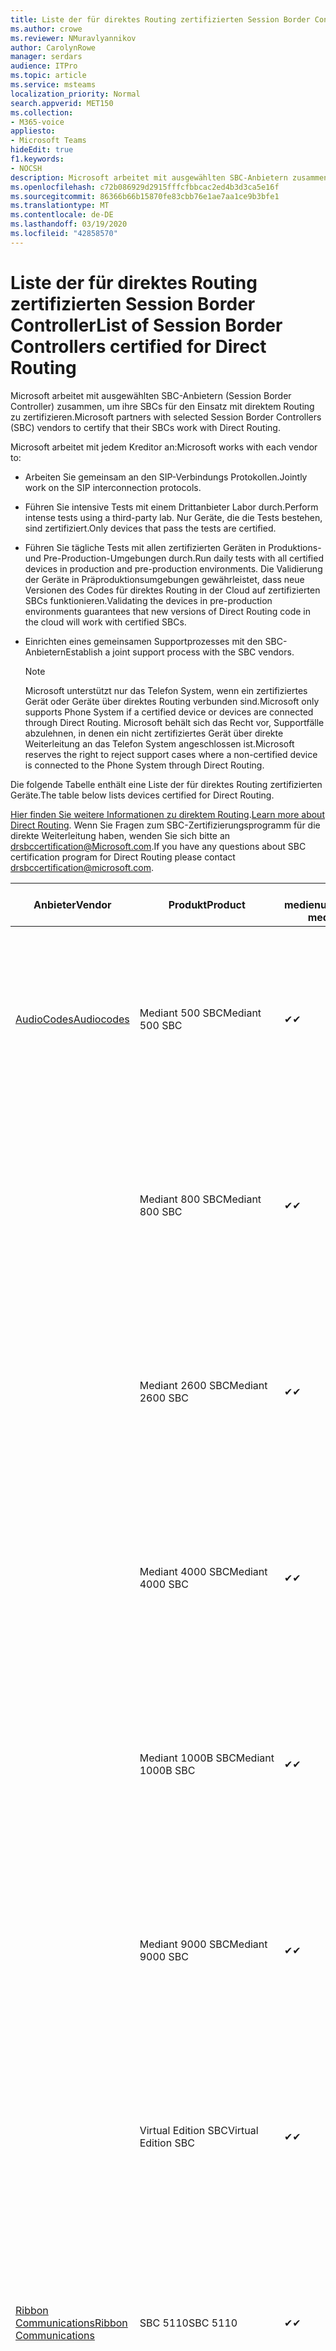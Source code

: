 ```yaml
---
title: Liste der für direktes Routing zertifizierten Session Border Controller
ms.author: crowe
ms.reviewer: NMuravlyannikov
author: CarolynRowe
manager: serdars
audience: ITPro
ms.topic: article
ms.service: msteams
localization_priority: Normal
search.appverid: MET150
ms.collection:
- M365-voice
appliesto:
- Microsoft Teams
hideEdit: true
f1.keywords:
- NOCSH
description: Microsoft arbeitet mit ausgewählten SBC-Anbietern zusammen, um ihre SBCs für den Einsatz mit direktem Routing zu zertifizieren.
ms.openlocfilehash: c72b086929d2915fffcfbbcac2ed4b3d3ca5e16f
ms.sourcegitcommit: 86366b66b15870fe83cbb76e1ae7aa1ce9b3bfe1
ms.translationtype: MT
ms.contentlocale: de-DE
ms.lasthandoff: 03/19/2020
ms.locfileid: "42858570"
---
```

# <a name="list-of-session-border-controllers-certified-for-direct-routing"></a><span data-ttu-id="4e725-103">Liste der für direktes Routing zertifizierten Session Border Controller</span><span class="sxs-lookup"><span data-stu-id="4e725-103">List of Session Border Controllers certified for Direct Routing</span></span>

<span data-ttu-id="4e725-104">Microsoft arbeitet mit ausgewählten SBC-Anbietern (Session Border Controller) zusammen, um ihre SBCs für den Einsatz mit direktem Routing zu zertifizieren.</span><span class="sxs-lookup"><span data-stu-id="4e725-104">Microsoft partners with selected Session Border Controllers (SBC) vendors to certify that their SBCs work with Direct Routing.</span></span> 

<span data-ttu-id="4e725-105">Microsoft arbeitet mit jedem Kreditor an:</span><span class="sxs-lookup"><span data-stu-id="4e725-105">Microsoft works with each vendor to:</span></span> 

- <span data-ttu-id="4e725-106">Arbeiten Sie gemeinsam an den SIP-Verbindungs Protokollen.</span><span class="sxs-lookup"><span data-stu-id="4e725-106">Jointly work on the SIP interconnection protocols.</span></span>
- <span data-ttu-id="4e725-107">Führen Sie intensive Tests mit einem Drittanbieter Labor durch.</span><span class="sxs-lookup"><span data-stu-id="4e725-107">Perform intense tests using a third-party lab.</span></span> <span data-ttu-id="4e725-108">Nur Geräte, die die Tests bestehen, sind zertifiziert.</span><span class="sxs-lookup"><span data-stu-id="4e725-108">Only devices that pass the tests are certified.</span></span> 
- <span data-ttu-id="4e725-109">Führen Sie tägliche Tests mit allen zertifizierten Geräten in Produktions-und Pre-Production-Umgebungen durch.</span><span class="sxs-lookup"><span data-stu-id="4e725-109">Run daily tests with all certified devices in production and pre-production environments.</span></span> <span data-ttu-id="4e725-110">Die Validierung der Geräte in Präproduktionsumgebungen gewährleistet, dass neue Versionen des Codes für direktes Routing in der Cloud auf zertifizierten SBCs funktionieren.</span><span class="sxs-lookup"><span data-stu-id="4e725-110">Validating the devices in pre-production environments guarantees that new versions of Direct Routing code in the cloud will work with certified SBCs.</span></span> 
- <span data-ttu-id="4e725-111">Einrichten eines gemeinsamen Supportprozesses mit den SBC-Anbietern</span><span class="sxs-lookup"><span data-stu-id="4e725-111">Establish a joint support process with the SBC vendors.</span></span>


  > [!NOTE]
  > <span data-ttu-id="4e725-112">Microsoft unterstützt nur das Telefon System, wenn ein zertifiziertes Gerät oder Geräte über direktes Routing verbunden sind.</span><span class="sxs-lookup"><span data-stu-id="4e725-112">Microsoft only supports Phone System if a certified device or devices are connected through Direct Routing.</span></span> <span data-ttu-id="4e725-113">Microsoft behält sich das Recht vor, Supportfälle abzulehnen, in denen ein nicht zertifiziertes Gerät über direkte Weiterleitung an das Telefon System angeschlossen ist.</span><span class="sxs-lookup"><span data-stu-id="4e725-113">Microsoft reserves the right to reject support cases where a non-certified device is connected to the Phone System through Direct Routing.</span></span> 

<span data-ttu-id="4e725-114">Die folgende Tabelle enthält eine Liste der für direktes Routing zertifizierten Geräte.</span><span class="sxs-lookup"><span data-stu-id="4e725-114">The table below lists devices certified for Direct Routing.</span></span> 

<span data-ttu-id="4e725-115">[Hier finden Sie weitere Informationen zu direktem Routing](https://aka.ms/dr).</span><span class="sxs-lookup"><span data-stu-id="4e725-115">[Learn more about Direct Routing](https://aka.ms/dr).</span></span> <span data-ttu-id="4e725-116">Wenn Sie Fragen zum SBC-Zertifizierungsprogramm für die direkte Weiterleitung haben, wenden Sie sich bitte an drsbccertification@Microsoft.com.</span><span class="sxs-lookup"><span data-stu-id="4e725-116">If you have any questions about SBC certification program for Direct Routing please contact drsbccertification@microsoft.com.</span></span>


|                                                       <span data-ttu-id="4e725-117">Anbieter</span><span class="sxs-lookup"><span data-stu-id="4e725-117">Vendor</span></span>                                                        |       <span data-ttu-id="4e725-118">Produkt</span><span class="sxs-lookup"><span data-stu-id="4e725-118">Product</span></span>       | <span data-ttu-id="4e725-119">Nicht medienumgehung</span><span class="sxs-lookup"><span data-stu-id="4e725-119">Non-media bypass</span></span> | <span data-ttu-id="4e725-120">Medienumgehung</span><span class="sxs-lookup"><span data-stu-id="4e725-120">Media bypass</span></span> | <span data-ttu-id="4e725-121">Software Version</span><span class="sxs-lookup"><span data-stu-id="4e725-121">Software version</span></span> | <span data-ttu-id="4e725-122">Validiert mit E911-Anbietern</span><span class="sxs-lookup"><span data-stu-id="4e725-122">Validated with E911 providers</span></span> | <span data-ttu-id="4e725-123">Elin-fähig</span><span class="sxs-lookup"><span data-stu-id="4e725-123">ELIN capable</span></span>
|---------------------------------------------------------------------------------------------------------------------|---------------------|------------------|--------------|------------------|-----------------|------------------|
| [<span data-ttu-id="4e725-124">AudioCodes</span><span class="sxs-lookup"><span data-stu-id="4e725-124">Audiocodes</span></span>](https://www.audiocodes.com/solutions-products/products/products-for-microsoft-365/direct-routing-for-microsoft-teams) |   <span data-ttu-id="4e725-125">Mediant 500 SBC</span><span class="sxs-lookup"><span data-stu-id="4e725-125">Mediant 500 SBC</span></span>   |     <span data-ttu-id="4e725-126">&#10004;</span><span class="sxs-lookup"><span data-stu-id="4e725-126">&#10004;</span></span>     |   <span data-ttu-id="4e725-127">&#10004;</span><span class="sxs-lookup"><span data-stu-id="4e725-127">&#10004;</span></span>    |  <span data-ttu-id="4e725-128">7.20A.250</span><span class="sxs-lookup"><span data-stu-id="4e725-128">7.20A.250</span></span>   | <ul> <li> [<span data-ttu-id="4e725-129">Bandbreiten-dynamisches Standort Routing</span><span class="sxs-lookup"><span data-stu-id="4e725-129">Bandwidth Dynamic Location Routing</span></span>](https://www.bandwidth.com/partners/microsoft-teams-direct-routing) </li> <li><span data-ttu-id="4e725-130">Intrado ERS</span><span class="sxs-lookup"><span data-stu-id="4e725-130">Intrado ERS</span></span> </li> <li><span data-ttu-id="4e725-131">Intrado EGW</span><span class="sxs-lookup"><span data-stu-id="4e725-131">Intrado EGW</span></span></li> <li> <span data-ttu-id="4e725-132">Red Sky Horizon-Mobilität</span><span class="sxs-lookup"><span data-stu-id="4e725-132">Red Sky Horizon Mobility</span></span> </li>  </ul>
|                                                                                                                     |   <span data-ttu-id="4e725-133">Mediant 800 SBC</span><span class="sxs-lookup"><span data-stu-id="4e725-133">Mediant 800 SBC</span></span>   |     <span data-ttu-id="4e725-134">&#10004;</span><span class="sxs-lookup"><span data-stu-id="4e725-134">&#10004;</span></span>     |   <span data-ttu-id="4e725-135">&#10004;</span><span class="sxs-lookup"><span data-stu-id="4e725-135">&#10004;</span></span>     |  <span data-ttu-id="4e725-136">7.20A.250</span><span class="sxs-lookup"><span data-stu-id="4e725-136">7.20A.250</span></span>   | <ul> <li> [<span data-ttu-id="4e725-137">Bandbreiten-dynamisches Standort Routing</span><span class="sxs-lookup"><span data-stu-id="4e725-137">Bandwidth Dynamic Location Routing</span></span>](https://www.bandwidth.com/partners/microsoft-teams-direct-routing) </li> <li><span data-ttu-id="4e725-138">Intrado ERS</span><span class="sxs-lookup"><span data-stu-id="4e725-138">Intrado ERS</span></span> </li> <li><span data-ttu-id="4e725-139">Intrado EGW</span><span class="sxs-lookup"><span data-stu-id="4e725-139">Intrado EGW</span></span></li> <li> <span data-ttu-id="4e725-140">Red Sky Horizon-Mobilität</span><span class="sxs-lookup"><span data-stu-id="4e725-140">Red Sky Horizon Mobility</span></span> </li>  </ul>  |    |
|                                                                                                                     |  <span data-ttu-id="4e725-141">Mediant 2600 SBC</span><span class="sxs-lookup"><span data-stu-id="4e725-141">Mediant 2600 SBC</span></span>   |     <span data-ttu-id="4e725-142">&#10004;</span><span class="sxs-lookup"><span data-stu-id="4e725-142">&#10004;</span></span>     |   <span data-ttu-id="4e725-143">&#10004;</span><span class="sxs-lookup"><span data-stu-id="4e725-143">&#10004;</span></span>    |  <span data-ttu-id="4e725-144">7.20A.250</span><span class="sxs-lookup"><span data-stu-id="4e725-144">7.20A.250</span></span>   |   <ul> <li> [<span data-ttu-id="4e725-145">Bandbreiten-dynamisches Standort Routing</span><span class="sxs-lookup"><span data-stu-id="4e725-145">Bandwidth Dynamic Location Routing</span></span>](https://www.bandwidth.com/partners/microsoft-teams-direct-routing) </li> <li><span data-ttu-id="4e725-146">Intrado ERS</span><span class="sxs-lookup"><span data-stu-id="4e725-146">Intrado ERS</span></span> </li> <li><span data-ttu-id="4e725-147">Intrado EGW</span><span class="sxs-lookup"><span data-stu-id="4e725-147">Intrado EGW</span></span></li> <li> <span data-ttu-id="4e725-148">Red Sky Horizon-Mobilität</span><span class="sxs-lookup"><span data-stu-id="4e725-148">Red Sky Horizon Mobility</span></span> </li>  </ul>  |    |    
|                                                                                                                     |  <span data-ttu-id="4e725-149">Mediant 4000 SBC</span><span class="sxs-lookup"><span data-stu-id="4e725-149">Mediant 4000 SBC</span></span>   |     <span data-ttu-id="4e725-150">&#10004;</span><span class="sxs-lookup"><span data-stu-id="4e725-150">&#10004;</span></span>     |   <span data-ttu-id="4e725-151">&#10004;</span><span class="sxs-lookup"><span data-stu-id="4e725-151">&#10004;</span></span>     |  <span data-ttu-id="4e725-152">7.20A.250</span><span class="sxs-lookup"><span data-stu-id="4e725-152">7.20A.250</span></span>   |  <ul> <li> [<span data-ttu-id="4e725-153">Bandbreiten-dynamisches Standort Routing</span><span class="sxs-lookup"><span data-stu-id="4e725-153">Bandwidth Dynamic Location Routing</span></span>](https://www.bandwidth.com/partners/microsoft-teams-direct-routing) </li> <li><span data-ttu-id="4e725-154">Intrado ERS</span><span class="sxs-lookup"><span data-stu-id="4e725-154">Intrado ERS</span></span> </li> <li><span data-ttu-id="4e725-155">Intrado EGW</span><span class="sxs-lookup"><span data-stu-id="4e725-155">Intrado EGW</span></span></li> <li> <span data-ttu-id="4e725-156">Red Sky Horizon-Mobilität</span><span class="sxs-lookup"><span data-stu-id="4e725-156">Red Sky Horizon Mobility</span></span> </li>  </ul>  |    |    
|                                                                                                                     | <span data-ttu-id="4e725-157">Mediant 1000B SBC</span><span class="sxs-lookup"><span data-stu-id="4e725-157">Mediant 1000B  SBC</span></span>  |     <span data-ttu-id="4e725-158">&#10004;</span><span class="sxs-lookup"><span data-stu-id="4e725-158">&#10004;</span></span>     |   <span data-ttu-id="4e725-159">Ausstehend</span><span class="sxs-lookup"><span data-stu-id="4e725-159">Pending</span></span>     |  <span data-ttu-id="4e725-160">7.20A.250</span><span class="sxs-lookup"><span data-stu-id="4e725-160">7.20A.250</span></span>  |  <ul> <li> [<span data-ttu-id="4e725-161">Bandbreiten-dynamisches Standort Routing</span><span class="sxs-lookup"><span data-stu-id="4e725-161">Bandwidth Dynamic Location Routing</span></span>](https://www.bandwidth.com/partners/microsoft-teams-direct-routing) </li> <li><span data-ttu-id="4e725-162">Intrado ERS</span><span class="sxs-lookup"><span data-stu-id="4e725-162">Intrado ERS</span></span> </li> <li><span data-ttu-id="4e725-163">Intrado EGW</span><span class="sxs-lookup"><span data-stu-id="4e725-163">Intrado EGW</span></span></li> <li> <span data-ttu-id="4e725-164">Red Sky Horizon-Mobilität</span><span class="sxs-lookup"><span data-stu-id="4e725-164">Red Sky Horizon Mobility</span></span> </li>  </ul>  |    |    
|                                                                                                                     | <span data-ttu-id="4e725-165">Mediant 9000  SBC</span><span class="sxs-lookup"><span data-stu-id="4e725-165">Mediant 9000  SBC</span></span>  |     <span data-ttu-id="4e725-166">&#10004;</span><span class="sxs-lookup"><span data-stu-id="4e725-166">&#10004;</span></span>     |   <span data-ttu-id="4e725-167">&#10004;</span><span class="sxs-lookup"><span data-stu-id="4e725-167">&#10004;</span></span>     |  <span data-ttu-id="4e725-168">7.20A.250</span><span class="sxs-lookup"><span data-stu-id="4e725-168">7.20A.250</span></span>   | <ul> <li> [<span data-ttu-id="4e725-169">Bandbreiten-dynamisches Standort Routing</span><span class="sxs-lookup"><span data-stu-id="4e725-169">Bandwidth Dynamic Location Routing</span></span>](https://www.bandwidth.com/partners/microsoft-teams-direct-routing) </li> <li><span data-ttu-id="4e725-170">Intrado ERS</span><span class="sxs-lookup"><span data-stu-id="4e725-170">Intrado ERS</span></span> </li> <li><span data-ttu-id="4e725-171">Intrado EGW</span><span class="sxs-lookup"><span data-stu-id="4e725-171">Intrado EGW</span></span></li> <li> <span data-ttu-id="4e725-172">Red Sky Horizon-Mobilität</span><span class="sxs-lookup"><span data-stu-id="4e725-172">Red Sky Horizon Mobility</span></span> </li>  </ul>    |    |                                                                       
|                                                                                                                     | <span data-ttu-id="4e725-173">Virtual Edition SBC</span><span class="sxs-lookup"><span data-stu-id="4e725-173">Virtual Edition SBC</span></span> |     <span data-ttu-id="4e725-174">&#10004;</span><span class="sxs-lookup"><span data-stu-id="4e725-174">&#10004;</span></span>     |   <span data-ttu-id="4e725-175">&#10004;</span><span class="sxs-lookup"><span data-stu-id="4e725-175">&#10004;</span></span>     |  <span data-ttu-id="4e725-176">7.20A.250</span><span class="sxs-lookup"><span data-stu-id="4e725-176">7.20A.250</span></span> |  <ul> <li> [<span data-ttu-id="4e725-177">Bandbreiten-dynamisches Standort Routing</span><span class="sxs-lookup"><span data-stu-id="4e725-177">Bandwidth Dynamic Location Routing</span></span>](https://www.bandwidth.com/partners/microsoft-teams-direct-routing) </li> <li><span data-ttu-id="4e725-178">Intrado ERS</span><span class="sxs-lookup"><span data-stu-id="4e725-178">Intrado ERS</span></span> </li> <li><span data-ttu-id="4e725-179">Intrado EGW</span><span class="sxs-lookup"><span data-stu-id="4e725-179">Intrado EGW</span></span></li> <li> <span data-ttu-id="4e725-180">Red Sky Horizon-Mobilität</span><span class="sxs-lookup"><span data-stu-id="4e725-180">Red Sky Horizon Mobility</span></span> </li>  </ul>   |    |    
|  [<span data-ttu-id="4e725-181">Ribbon Communications</span><span class="sxs-lookup"><span data-stu-id="4e725-181">Ribbon Communications</span></span>](https://ribboncommunications.com/solutions/enterprise-solutions/microsoft-skype-business)  |      <span data-ttu-id="4e725-182">SBC 5110</span><span class="sxs-lookup"><span data-stu-id="4e725-182">SBC 5110</span></span>       |     <span data-ttu-id="4e725-183">&#10004;</span><span class="sxs-lookup"><span data-stu-id="4e725-183">&#10004;</span></span>     |   <span data-ttu-id="4e725-184">&#10004;</span><span class="sxs-lookup"><span data-stu-id="4e725-184">&#10004;</span></span>    |       <span data-ttu-id="4e725-185">7,2</span><span class="sxs-lookup"><span data-stu-id="4e725-185">7.2</span></span>       | <ul> <li> [<span data-ttu-id="4e725-186">Bandbreiten-dynamisches Standort Routing</span><span class="sxs-lookup"><span data-stu-id="4e725-186">Bandwidth Dynamic Location Routing</span></span>](https://www.bandwidth.com/partners/microsoft-teams-direct-routing) </li> <li><span data-ttu-id="4e725-187">Intrado ERS</span><span class="sxs-lookup"><span data-stu-id="4e725-187">Intrado ERS</span></span> </li> <li><span data-ttu-id="4e725-188">Intrado EGW</span><span class="sxs-lookup"><span data-stu-id="4e725-188">Intrado EGW</span></span></li> <li> <span data-ttu-id="4e725-189">Red Sky Horizon-Mobilität</span><span class="sxs-lookup"><span data-stu-id="4e725-189">Red Sky Horizon Mobility</span></span> </li>  </ul> |   <span data-ttu-id="4e725-190">Nein</span><span class="sxs-lookup"><span data-stu-id="4e725-190">No</span></span> |    
|                                                                                                                     |      <span data-ttu-id="4e725-191">SBC 5210</span><span class="sxs-lookup"><span data-stu-id="4e725-191">SBC 5210</span></span>       |     <span data-ttu-id="4e725-192">&#10004;</span><span class="sxs-lookup"><span data-stu-id="4e725-192">&#10004;</span></span>     |  <span data-ttu-id="4e725-193">&#10004;</span><span class="sxs-lookup"><span data-stu-id="4e725-193">&#10004;</span></span>    |       <span data-ttu-id="4e725-194">7,2</span><span class="sxs-lookup"><span data-stu-id="4e725-194">7.2</span></span>       |  <ul> <li> [<span data-ttu-id="4e725-195">Bandbreiten-dynamisches Standort Routing</span><span class="sxs-lookup"><span data-stu-id="4e725-195">Bandwidth Dynamic Location Routing</span></span>](https://www.bandwidth.com/partners/microsoft-teams-direct-routing) </li> <li><span data-ttu-id="4e725-196">Intrado ERS</span><span class="sxs-lookup"><span data-stu-id="4e725-196">Intrado ERS</span></span> </li> <li><span data-ttu-id="4e725-197">Intrado EGW</span><span class="sxs-lookup"><span data-stu-id="4e725-197">Intrado EGW</span></span></li> <li> <span data-ttu-id="4e725-198">Red Sky Horizon-Mobilität</span><span class="sxs-lookup"><span data-stu-id="4e725-198">Red Sky Horizon Mobility</span></span> </li> </ul> | <span data-ttu-id="4e725-199">Nein</span><span class="sxs-lookup"><span data-stu-id="4e725-199">No</span></span>   |    
|                                                                                                                     |      <span data-ttu-id="4e725-200">SBC 5400</span><span class="sxs-lookup"><span data-stu-id="4e725-200">SBC 5400</span></span>       |     <span data-ttu-id="4e725-201">&#10004;</span><span class="sxs-lookup"><span data-stu-id="4e725-201">&#10004;</span></span>     |   <span data-ttu-id="4e725-202">&#10004;</span><span class="sxs-lookup"><span data-stu-id="4e725-202">&#10004;</span></span>   |       <span data-ttu-id="4e725-203">7,2</span><span class="sxs-lookup"><span data-stu-id="4e725-203">7.2</span></span>       |  <ul> <li> [<span data-ttu-id="4e725-204">Bandbreiten-dynamisches Standort Routing</span><span class="sxs-lookup"><span data-stu-id="4e725-204">Bandwidth Dynamic Location Routing</span></span>](https://www.bandwidth.com/partners/microsoft-teams-direct-routing) </li><li><span data-ttu-id="4e725-205">Intrado ERS</span><span class="sxs-lookup"><span data-stu-id="4e725-205">Intrado ERS</span></span> </li> <li><span data-ttu-id="4e725-206">Intrado EGW</span><span class="sxs-lookup"><span data-stu-id="4e725-206">Intrado EGW</span></span></li> <li> <span data-ttu-id="4e725-207">Red Sky Horizon-Mobilität</span><span class="sxs-lookup"><span data-stu-id="4e725-207">Red Sky Horizon Mobility</span></span> </li> </ul>  |<span data-ttu-id="4e725-208">Nein</span><span class="sxs-lookup"><span data-stu-id="4e725-208">No</span></span>|    
|                                                                                                                     |      <span data-ttu-id="4e725-209">SBC 7000</span><span class="sxs-lookup"><span data-stu-id="4e725-209">SBC 7000</span></span>       |     <span data-ttu-id="4e725-210">&#10004;</span><span class="sxs-lookup"><span data-stu-id="4e725-210">&#10004;</span></span>     |   <span data-ttu-id="4e725-211">&#10004;</span><span class="sxs-lookup"><span data-stu-id="4e725-211">&#10004;</span></span>    |       <span data-ttu-id="4e725-212">7,2</span><span class="sxs-lookup"><span data-stu-id="4e725-212">7.2</span></span>       |   <ul> <li> [<span data-ttu-id="4e725-213">Bandbreiten-dynamisches Standort Routing</span><span class="sxs-lookup"><span data-stu-id="4e725-213">Bandwidth Dynamic Location Routing</span></span>](https://www.bandwidth.com/partners/microsoft-teams-direct-routing) </li> <li><span data-ttu-id="4e725-214">Intrado ERS</span><span class="sxs-lookup"><span data-stu-id="4e725-214">Intrado ERS</span></span> </li> <li><span data-ttu-id="4e725-215">Intrado EGW</span><span class="sxs-lookup"><span data-stu-id="4e725-215">Intrado EGW</span></span></li> <li> <span data-ttu-id="4e725-216">Red Sky Horizon-Mobilität</span><span class="sxs-lookup"><span data-stu-id="4e725-216">Red Sky Horizon Mobility</span></span> </li> </ul> |  <span data-ttu-id="4e725-217">Nein</span><span class="sxs-lookup"><span data-stu-id="4e725-217">No</span></span>  |    
|                                                                                                                     |       <span data-ttu-id="4e725-218">SBC SWe</span><span class="sxs-lookup"><span data-stu-id="4e725-218">SBC SWe</span></span>       |     <span data-ttu-id="4e725-219">&#10004;</span><span class="sxs-lookup"><span data-stu-id="4e725-219">&#10004;</span></span>     |   <span data-ttu-id="4e725-220">&#10004;</span><span class="sxs-lookup"><span data-stu-id="4e725-220">&#10004;</span></span>   |       <span data-ttu-id="4e725-221">7,2</span><span class="sxs-lookup"><span data-stu-id="4e725-221">7.2</span></span>       |   <ul> <li> [<span data-ttu-id="4e725-222">Bandbreiten-dynamisches Standort Routing</span><span class="sxs-lookup"><span data-stu-id="4e725-222">Bandwidth Dynamic Location Routing</span></span>](https://www.bandwidth.com/partners/microsoft-teams-direct-routing) </li> <li><span data-ttu-id="4e725-223">Intrado ERS</span><span class="sxs-lookup"><span data-stu-id="4e725-223">Intrado ERS</span></span> </li> <li><span data-ttu-id="4e725-224">Intrado EGW</span><span class="sxs-lookup"><span data-stu-id="4e725-224">Intrado EGW</span></span></li> <li> <span data-ttu-id="4e725-225">Red Sky Horizon-Mobilität</span><span class="sxs-lookup"><span data-stu-id="4e725-225">Red Sky Horizon Mobility</span></span> </li> </ul> |   <span data-ttu-id="4e725-226">Nein</span><span class="sxs-lookup"><span data-stu-id="4e725-226">No</span></span> |    
|                                                                                                                     |      <span data-ttu-id="4e725-227">SBC 1000</span><span class="sxs-lookup"><span data-stu-id="4e725-227">SBC 1000</span></span>       |     <span data-ttu-id="4e725-228">&#10004;</span><span class="sxs-lookup"><span data-stu-id="4e725-228">&#10004;</span></span>     |   <span data-ttu-id="4e725-229">&#10004;</span><span class="sxs-lookup"><span data-stu-id="4e725-229">&#10004;</span></span>    |      <span data-ttu-id="4e725-230">8.0.3 (Build 537)</span><span class="sxs-lookup"><span data-stu-id="4e725-230">8.0.3 (build 537)</span></span>     |  <ul> <li> [<span data-ttu-id="4e725-231">Bandbreiten-dynamisches Standort Routing</span><span class="sxs-lookup"><span data-stu-id="4e725-231">Bandwidth Dynamic Location Routing</span></span>](https://www.bandwidth.com/partners/microsoft-teams-direct-routing) </li> <li> <span data-ttu-id="4e725-232">Intrado ERS</span><span class="sxs-lookup"><span data-stu-id="4e725-232">Intrado ERS</span></span> </li> <li><span data-ttu-id="4e725-233">Intrado EGW</span><span class="sxs-lookup"><span data-stu-id="4e725-233">Intrado EGW</span></span> </li> <li> <span data-ttu-id="4e725-234">Red Sky Horizon-Mobilität</span><span class="sxs-lookup"><span data-stu-id="4e725-234">Red Sky Horizon Mobility</span></span> </li> </ul>   |    <span data-ttu-id="4e725-235">Ja</span><span class="sxs-lookup"><span data-stu-id="4e725-235">Yes</span></span>     |    
|                                                                                                                     |      <span data-ttu-id="4e725-236">SBC 2000</span><span class="sxs-lookup"><span data-stu-id="4e725-236">SBC 2000</span></span>       |     <span data-ttu-id="4e725-237">&#10004;</span><span class="sxs-lookup"><span data-stu-id="4e725-237">&#10004;</span></span>     |   <span data-ttu-id="4e725-238">&#10004;</span><span class="sxs-lookup"><span data-stu-id="4e725-238">&#10004;</span></span>   |     <span data-ttu-id="4e725-239">8.0.3 (Build 537)</span><span class="sxs-lookup"><span data-stu-id="4e725-239">8.0.3 (build 537)</span></span>     |  <ul> <li>[<span data-ttu-id="4e725-240">Bandbreiten-dynamisches Standort Routing</span><span class="sxs-lookup"><span data-stu-id="4e725-240">Bandwidth Dynamic Location Routing</span></span>](https://www.bandwidth.com/partners/microsoft-teams-direct-routing) </li> <li> <span data-ttu-id="4e725-241">Intrado ERS</span><span class="sxs-lookup"><span data-stu-id="4e725-241">Intrado ERS</span></span> </li> <li><span data-ttu-id="4e725-242">Intrado EGW</span><span class="sxs-lookup"><span data-stu-id="4e725-242">Intrado EGW</span></span> </li> <li> <span data-ttu-id="4e725-243">Red Sky Horizon-Mobilität</span><span class="sxs-lookup"><span data-stu-id="4e725-243">Red Sky Horizon Mobility</span></span> </li> </ul>   |     <span data-ttu-id="4e725-244">Ja</span><span class="sxs-lookup"><span data-stu-id="4e725-244">Yes</span></span>      |    
|                                                                                                                     |    <span data-ttu-id="4e725-245">Lite SBC Schwedisch</span><span class="sxs-lookup"><span data-stu-id="4e725-245">SBC SWe Lite</span></span>     |     <span data-ttu-id="4e725-246">&#10004;</span><span class="sxs-lookup"><span data-stu-id="4e725-246">&#10004;</span></span>     |  <span data-ttu-id="4e725-247">&#10004;</span><span class="sxs-lookup"><span data-stu-id="4e725-247">&#10004;</span></span>    |      <span data-ttu-id="4e725-248">8.0.3 (Build 216)</span><span class="sxs-lookup"><span data-stu-id="4e725-248">8.0.3 (build 216)</span></span>    |  <ul> <li> [<span data-ttu-id="4e725-249">Bandbreiten-dynamisches Standort Routing</span><span class="sxs-lookup"><span data-stu-id="4e725-249">Bandwidth Dynamic Location Routing</span></span>](https://www.bandwidth.com/partners/microsoft-teams-direct-routing) </li> <li> <span data-ttu-id="4e725-250">Intrado ERS</span><span class="sxs-lookup"><span data-stu-id="4e725-250">Intrado ERS</span></span> </li> <li><span data-ttu-id="4e725-251">Intrado EGW</span><span class="sxs-lookup"><span data-stu-id="4e725-251">Intrado EGW</span></span> </li> <li> <span data-ttu-id="4e725-252">Red Sky Horizon-Mobilität</span><span class="sxs-lookup"><span data-stu-id="4e725-252">Red Sky Horizon Mobility</span></span> </li> </ul>    |     <span data-ttu-id="4e725-253">Ja</span><span class="sxs-lookup"><span data-stu-id="4e725-253">Yes</span></span>      |   
| | <span data-ttu-id="4e725-254">EdgeMarc-Serie</span><span class="sxs-lookup"><span data-stu-id="4e725-254">EdgeMarc Series</span></span> |  <span data-ttu-id="4e725-255">&#10004;</span><span class="sxs-lookup"><span data-stu-id="4e725-255">&#10004;</span></span> | | <span data-ttu-id="4e725-256">15.6.1</span><span class="sxs-lookup"><span data-stu-id="4e725-256">15.6.1</span></span> | 
|                     [<span data-ttu-id="4e725-257">Thinktel</span><span class="sxs-lookup"><span data-stu-id="4e725-257">Thinktel</span></span>](https://www.thinktel.ca/services/think-365/think-365-overview/)                      |    <span data-ttu-id="4e725-258">Think 365 SBC</span><span class="sxs-lookup"><span data-stu-id="4e725-258">Think 365 SBC</span></span>    |     <span data-ttu-id="4e725-259">&#10004;</span><span class="sxs-lookup"><span data-stu-id="4e725-259">&#10004;</span></span>     |        <span data-ttu-id="4e725-260">Ausstehend</span><span class="sxs-lookup"><span data-stu-id="4e725-260">Pending</span></span>   |       <span data-ttu-id="4e725-261">V1.4</span><span class="sxs-lookup"><span data-stu-id="4e725-261">V1.4</span></span>       |     |    |    
|                     [<span data-ttu-id="4e725-262">Oracle</span><span class="sxs-lookup"><span data-stu-id="4e725-262">Oracle</span></span>](https://www.oracle.com/industries/communications/enterprise-session-border-controller/microsoft.html)                      |    <span data-ttu-id="4e725-263">AP 1100</span><span class="sxs-lookup"><span data-stu-id="4e725-263">AP 1100</span></span>      |    <span data-ttu-id="4e725-264">&#10004;</span><span class="sxs-lookup"><span data-stu-id="4e725-264">&#10004;</span></span>     |    <span data-ttu-id="4e725-265">&#10004;</span><span class="sxs-lookup"><span data-stu-id="4e725-265">&#10004;</span></span>    |   <span data-ttu-id="4e725-266">8.3.0.0.1</span><span class="sxs-lookup"><span data-stu-id="4e725-266">8.3.0.0.1</span></span> |   <ul> <li> [<span data-ttu-id="4e725-267">Bandbreiten-dynamisches Standort Routing</span><span class="sxs-lookup"><span data-stu-id="4e725-267">Bandwidth Dynamic Location Routing</span></span>](https://www.bandwidth.com/partners/microsoft-teams-direct-routing) </li> <li><span data-ttu-id="4e725-268">Intrado ERS</span><span class="sxs-lookup"><span data-stu-id="4e725-268">Intrado ERS</span></span> </li> <li><span data-ttu-id="4e725-269">Intrado EGW</span><span class="sxs-lookup"><span data-stu-id="4e725-269">Intrado EGW</span></span></li> <li> <span data-ttu-id="4e725-270">Red Sky Horizon-Mobilität</span><span class="sxs-lookup"><span data-stu-id="4e725-270">Red Sky Horizon Mobility</span></span> </li>  </ul>   |    |    
|                                                                                                                    |    <span data-ttu-id="4e725-271">AP 3900</span><span class="sxs-lookup"><span data-stu-id="4e725-271">AP 3900</span></span>           |    <span data-ttu-id="4e725-272">&#10004;</span><span class="sxs-lookup"><span data-stu-id="4e725-272">&#10004;</span></span>     |    <span data-ttu-id="4e725-273">&#10004;</span><span class="sxs-lookup"><span data-stu-id="4e725-273">&#10004;</span></span>   |   <span data-ttu-id="4e725-274">8.3.0.0.1</span><span class="sxs-lookup"><span data-stu-id="4e725-274">8.3.0.0.1</span></span>  |  <ul> <li> [<span data-ttu-id="4e725-275">Bandbreiten-dynamisches Standort Routing</span><span class="sxs-lookup"><span data-stu-id="4e725-275">Bandwidth Dynamic Location Routing</span></span>](https://www.bandwidth.com/partners/microsoft-teams-direct-routing) </li> <li><span data-ttu-id="4e725-276">Intrado ERS</span><span class="sxs-lookup"><span data-stu-id="4e725-276">Intrado ERS</span></span> </li> <li><span data-ttu-id="4e725-277">Intrado EGW</span><span class="sxs-lookup"><span data-stu-id="4e725-277">Intrado EGW</span></span></li> <li> <span data-ttu-id="4e725-278">Red Sky Horizon-Mobilität</span><span class="sxs-lookup"><span data-stu-id="4e725-278">Red Sky Horizon Mobility</span></span> </li>  </ul>  |    |    
|                                                                                                                    |      <span data-ttu-id="4e725-279">AP 4600</span><span class="sxs-lookup"><span data-stu-id="4e725-279">AP 4600</span></span>         |    <span data-ttu-id="4e725-280">&#10004;</span><span class="sxs-lookup"><span data-stu-id="4e725-280">&#10004;</span></span>   |    <span data-ttu-id="4e725-281">&#10004;</span><span class="sxs-lookup"><span data-stu-id="4e725-281">&#10004;</span></span>     |     <span data-ttu-id="4e725-282">8.3.0.0.1</span><span class="sxs-lookup"><span data-stu-id="4e725-282">8.3.0.0.1</span></span>  |  <ul> <li> [<span data-ttu-id="4e725-283">Bandbreiten-dynamisches Standort Routing</span><span class="sxs-lookup"><span data-stu-id="4e725-283">Bandwidth Dynamic Location Routing</span></span>](https://www.bandwidth.com/partners/microsoft-teams-direct-routing) </li> <li><span data-ttu-id="4e725-284">Intrado ERS</span><span class="sxs-lookup"><span data-stu-id="4e725-284">Intrado ERS</span></span> </li> <li><span data-ttu-id="4e725-285">Intrado EGW</span><span class="sxs-lookup"><span data-stu-id="4e725-285">Intrado EGW</span></span></li> <li> <span data-ttu-id="4e725-286">Red Sky Horizon-Mobilität</span><span class="sxs-lookup"><span data-stu-id="4e725-286">Red Sky Horizon Mobility</span></span> </li>  </ul>  |    |    
|                                                                                                                    |      <span data-ttu-id="4e725-287">AP 6300</span><span class="sxs-lookup"><span data-stu-id="4e725-287">AP 6300</span></span>         |    <span data-ttu-id="4e725-288">&#10004;</span><span class="sxs-lookup"><span data-stu-id="4e725-288">&#10004;</span></span>   |    <span data-ttu-id="4e725-289">&#10004;</span><span class="sxs-lookup"><span data-stu-id="4e725-289">&#10004;</span></span>     |     <span data-ttu-id="4e725-290">8.3.0.0.1</span><span class="sxs-lookup"><span data-stu-id="4e725-290">8.3.0.0.1</span></span>  |  <ul> <li> [<span data-ttu-id="4e725-291">Bandbreiten-dynamisches Standort Routing</span><span class="sxs-lookup"><span data-stu-id="4e725-291">Bandwidth Dynamic Location Routing</span></span>](https://www.bandwidth.com/partners/microsoft-teams-direct-routing) </li> <li><span data-ttu-id="4e725-292">Intrado ERS</span><span class="sxs-lookup"><span data-stu-id="4e725-292">Intrado ERS</span></span> </li> <li><span data-ttu-id="4e725-293">Intrado EGW</span><span class="sxs-lookup"><span data-stu-id="4e725-293">Intrado EGW</span></span></li> <li> <span data-ttu-id="4e725-294">Red Sky Horizon-Mobilität</span><span class="sxs-lookup"><span data-stu-id="4e725-294">Red Sky Horizon Mobility</span></span> </li>  </ul>   |    |    
|                                                                                                                   |      <span data-ttu-id="4e725-295">AP 6350</span><span class="sxs-lookup"><span data-stu-id="4e725-295">AP 6350</span></span>           |    <span data-ttu-id="4e725-296">&#10004;</span><span class="sxs-lookup"><span data-stu-id="4e725-296">&#10004;</span></span>   |    <span data-ttu-id="4e725-297">&#10004;</span><span class="sxs-lookup"><span data-stu-id="4e725-297">&#10004;</span></span>    |     <span data-ttu-id="4e725-298">8.3.0.0.1</span><span class="sxs-lookup"><span data-stu-id="4e725-298">8.3.0.0.1</span></span>  |   <ul> <li> [<span data-ttu-id="4e725-299">Bandbreiten-dynamisches Standort Routing</span><span class="sxs-lookup"><span data-stu-id="4e725-299">Bandwidth Dynamic Location Routing</span></span>](https://www.bandwidth.com/partners/microsoft-teams-direct-routing) </li> <li><span data-ttu-id="4e725-300">Intrado ERS</span><span class="sxs-lookup"><span data-stu-id="4e725-300">Intrado ERS</span></span> </li> <li><span data-ttu-id="4e725-301">Intrado EGW</span><span class="sxs-lookup"><span data-stu-id="4e725-301">Intrado EGW</span></span></li> <li> <span data-ttu-id="4e725-302">Red Sky Horizon-Mobilität</span><span class="sxs-lookup"><span data-stu-id="4e725-302">Red Sky Horizon Mobility</span></span> </li>  </ul>  |    |                                            
|                                                                                                                    |      <span data-ttu-id="4e725-303">VME</span><span class="sxs-lookup"><span data-stu-id="4e725-303">VME</span></span>           |    <span data-ttu-id="4e725-304">&#10004;</span><span class="sxs-lookup"><span data-stu-id="4e725-304">&#10004;</span></span>    |    <span data-ttu-id="4e725-305">&#10004;</span><span class="sxs-lookup"><span data-stu-id="4e725-305">&#10004;</span></span>    |     <span data-ttu-id="4e725-306">8.3.0.0.1</span><span class="sxs-lookup"><span data-stu-id="4e725-306">8.3.0.0.1</span></span>   |   <ul> <li> [<span data-ttu-id="4e725-307">Bandbreiten-dynamisches Standort Routing</span><span class="sxs-lookup"><span data-stu-id="4e725-307">Bandwidth Dynamic Location Routing</span></span>](https://www.bandwidth.com/partners/microsoft-teams-direct-routing) </li> <li><span data-ttu-id="4e725-308">Intrado ERS</span><span class="sxs-lookup"><span data-stu-id="4e725-308">Intrado ERS</span></span> </li> <li><span data-ttu-id="4e725-309">Intrado EGW</span><span class="sxs-lookup"><span data-stu-id="4e725-309">Intrado EGW</span></span></li> <li> <span data-ttu-id="4e725-310">Red Sky Horizon-Mobilität</span><span class="sxs-lookup"><span data-stu-id="4e725-310">Red Sky Horizon Mobility</span></span> </li>  </ul>  |    |    
|                     [<span data-ttu-id="4e725-311">TE-SYSTEMS</span><span class="sxs-lookup"><span data-stu-id="4e725-311">TE-SYSTEMS</span></span>](https://www.anynode.de/anynode-and-microsoft-teams/)                               |     <span data-ttu-id="4e725-312">anynode</span><span class="sxs-lookup"><span data-stu-id="4e725-312">anynode</span></span>         |     <span data-ttu-id="4e725-313">&#10004;</span><span class="sxs-lookup"><span data-stu-id="4e725-313">&#10004;</span></span>   |  <span data-ttu-id="4e725-314">&#10004;</span><span class="sxs-lookup"><span data-stu-id="4e725-314">&#10004;</span></span>   |      <span data-ttu-id="4e725-315">v3.16.2</span><span class="sxs-lookup"><span data-stu-id="4e725-315">v3.16.2</span></span>      |     |    |    


<span data-ttu-id="4e725-316">In der folgenden Tabelle sind Geräte aufgeführt, die für die Interoperabilität zwischen direktem Routing und analogen Geräten überprüft werden.</span><span class="sxs-lookup"><span data-stu-id="4e725-316">The following table lists devices that are verified for interoperability between Direct Routing and Analog Devices.</span></span>

|                                                       <span data-ttu-id="4e725-317">Anbieter</span><span class="sxs-lookup"><span data-stu-id="4e725-317">Vendor</span></span>                                                        |       <span data-ttu-id="4e725-318">Produkt</span><span class="sxs-lookup"><span data-stu-id="4e725-318">Product</span></span>       | <span data-ttu-id="4e725-319">Überprüft</span><span class="sxs-lookup"><span data-stu-id="4e725-319">Verified</span></span>
|---------------------------------------------------------------------------------------------------------------------|---------------------|------------------|
| [<span data-ttu-id="4e725-320">AudioCodes</span><span class="sxs-lookup"><span data-stu-id="4e725-320">Audiocodes</span></span>](https://www.audiocodes.com/solutions-products/products/products-for-microsoft-365/direct-routing-for-microsoft-teams) |   [<span data-ttu-id="4e725-321">ATA-1</span><span class="sxs-lookup"><span data-stu-id="4e725-321">ATA-1</span></span>](https://www.audiocodes.com/media/2373/mp-1xx-and-mp-124-datasheet.pdf)   |     <span data-ttu-id="4e725-322">&#10004;</span><span class="sxs-lookup"><span data-stu-id="4e725-322">&#10004;</span></span>     |
| [<span data-ttu-id="4e725-323">Multifunktionsleiste</span><span class="sxs-lookup"><span data-stu-id="4e725-323">Ribbon</span></span>](https://ribboncommunications.com/solutions/enterprise-solutions/microsoft-solutions) |   [<span data-ttu-id="4e725-324">SBC 1000. Software Version: 8.1.1 (Build 527)</span><span class="sxs-lookup"><span data-stu-id="4e725-324">SBC 1000. Software version: 8.1.1 (build 527)</span></span>](https://support.sonus.net/display/UXDOC81/Connect+SBC+Edge+to+Microsoft+Teams+Direct+Routing+to+Support+Analog+Devices)   |     <span data-ttu-id="4e725-325">&#10004;</span><span class="sxs-lookup"><span data-stu-id="4e725-325">&#10004;</span></span>     |
| [<span data-ttu-id="4e725-326">Multifunktionsleiste</span><span class="sxs-lookup"><span data-stu-id="4e725-326">Ribbon</span></span>](https://ribboncommunications.com/solutions/enterprise-solutions/microsoft-solutions) |   [<span data-ttu-id="4e725-327">SBC 2000. Software Version: 8.1.1 (Build 527)</span><span class="sxs-lookup"><span data-stu-id="4e725-327">SBC 2000. Software version: 8.1.1 (build 527)</span></span>](https://support.sonus.net/display/UXDOC81/Connect+SBC+Edge+to+Microsoft+Teams+Direct+Routing+to+Support+Analog+Devices)   |     <span data-ttu-id="4e725-328">&#10004;</span><span class="sxs-lookup"><span data-stu-id="4e725-328">&#10004;</span></span>     |


<span data-ttu-id="4e725-329">Wenn Sie uns Produktfeedback zu Teams geben möchten, beispielsweise Ideen für neue Features, lesen Sie [UserVoice](https://microsoftteams.uservoice.com) beachten Sie die Zertifizierung, die einer Hauptversion gewährt wird.</span><span class="sxs-lookup"><span data-stu-id="4e725-329">To give us product feedback about Teams, such as ideas for new features, see [Uservoice](https://microsoftteams.uservoice.com) Note the certification granted to a major version.</span></span> <span data-ttu-id="4e725-330">Das bedeutet, dass Firmware mit einer beliebigen Anzahl in der SBC-Firmware nach der Hauptversion unterstützt wird.</span><span class="sxs-lookup"><span data-stu-id="4e725-330">That means that firmware with any number in the SBC firmware following the major version is supported.</span></span>
